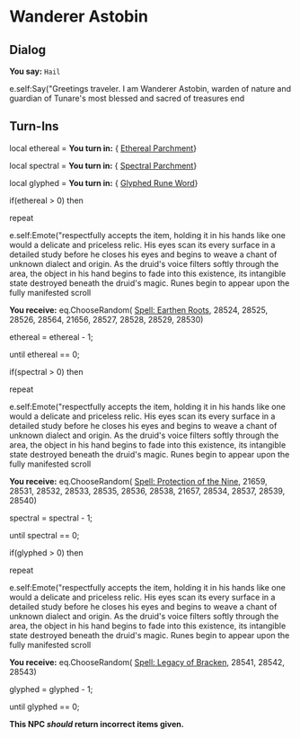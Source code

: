 # Wanderer Astobin

## Dialog

**You say:** `Hail`



e.self:Say("Greetings traveler. I am Wanderer Astobin, warden of nature and guardian of Tunare's most blessed and sacred of treasures 
end

## Turn-Ins



local ethereal =  **You turn in:**  { [Ethereal Parchment](/item/29112)}

local spectral =  **You turn in:**  { [Spectral Parchment](/item/29131)}

local glyphed =  **You turn in:**  { [Glyphed Rune Word](/item/29132)}

if(ethereal > 0) then


repeat



e.self:Emote("respectfully accepts the item, holding it in his hands like one would a delicate and priceless relic. His eyes scan its every surface in a detailed study before he closes his eyes and begins to weave a chant of unknown dialect and origin. As the druid's voice filters softly through the area, the object in his hand begins to fade into this existence, its intangible state destroyed beneath the druid's magic. Runes begin to appear upon the fully manifested scroll 



 **You receive:** eq.ChooseRandom( [Spell: Earthen Roots](/item/26943), 28524, 28525, 28526, 28564, 21656, 28527, 28528, 28529, 28530) 



ethereal = ethereal - 1;


until ethereal == 0;

if(spectral > 0) then


repeat



e.self:Emote("respectfully accepts the item, holding it in his hands like one would a delicate and priceless relic. His eyes scan its every surface in a detailed study before he closes his eyes and begins to weave a chant of unknown dialect and origin. As the druid's voice filters softly through the area, the object in his hand begins to fade into this existence, its intangible state destroyed beneath the druid's magic. Runes begin to appear upon the fully manifested scroll 



 **You receive:** eq.ChooseRandom( [Spell: Protection of the Nine](/item/21658), 21659, 28531, 28532, 28533, 28535, 28536, 28538, 21657, 28534, 28537, 28539, 28540) 



spectral = spectral - 1;


until spectral == 0;

if(glyphed > 0) then


repeat



e.self:Emote("respectfully accepts the item, holding it in his hands like one would a delicate and priceless relic. His eyes scan its every surface in a detailed study before he closes his eyes and begins to weave a chant of unknown dialect and origin. As the druid's voice filters softly through the area, the object in his hand begins to fade into this existence, its intangible state destroyed beneath the druid's magic. Runes begin to appear upon the fully manifested scroll 



 **You receive:** eq.ChooseRandom( [Spell: Legacy of Bracken](/item/28645), 28541, 28542, 28543) 



glyphed = glyphed - 1;


until glyphed == 0;

**This NPC *should* return incorrect items given.**





